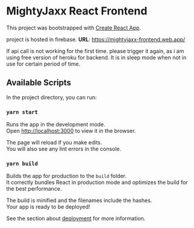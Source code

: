 # MightyJaxx React Frontend

This project was bootstrapped with [Create React App](https://github.com/facebook/create-react-app).

project is hosted in firebase. **URL**: https://mightyjaxx-frontend.web.app/

If api call is not working for the first time. please trigger it again, as i am using free version of heroku for backend. It is in sleep mode when not in use for certain period of time.


## Available Scripts

In the project directory, you can run:

### `yarn start`

Runs the app in the development mode.\
Open [http://localhost:3000](http://localhost:3000) to view it in the browser.

The page will reload if you make edits.\
You will also see any lint errors in the console.
### `yarn build`

Builds the app for production to the `build` folder.\
It correctly bundles React in production mode and optimizes the build for the best performance.

The build is minified and the filenames include the hashes.\
Your app is ready to be deployed!

See the section about [deployment](https://facebook.github.io/create-react-app/docs/deployment) for more information.
